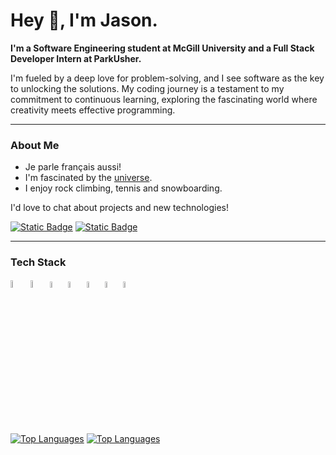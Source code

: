 <h1>Hey 👋, I'm Jason.</h1>

<b>I'm a Software Engineering student at McGill University and a Full Stack Developer Intern at ParkUsher.</b>
<br>
<p>
I'm fueled by a deep love for problem-solving, and I see software as the key to unlocking the solutions. My coding journey is a testament to my commitment to continuous learning, exploring the fascinating world where creativity meets effective programming.
</p>
<hr>
<h3>About Me</h3>
<ul>
  <li>Je parle français aussi!</li>
  <li>I'm fascinated by the <a href = "https://www.youtube.com/watch?v=FJB7gbjiJKw">universe</a>.</li>
  <li>I enjoy rock climbing, tennis and snowboarding.</li>
</ul>
<p>I'd love to chat about projects and new technologies!</p>
<a href = "https://www.linkedin.com/in/jasonrustom/"><img alt="Static Badge" src="https://img.shields.io/badge/LinkedIn-blue?style=flat-square&logo=LinkedIn"></a>
<a href = "mailto:jasonrustom04@gmail.com"><img alt="Static Badge" src="https://img.shields.io/badge/Email-white?style=flat-square&logo=Gmail"></a>
<hr>
<h3>Tech Stack</h3>
<div>
  <img src="https://cdn.jsdelivr.net/gh/devicons/devicon@latest/icons/java/java-original.svg" title="Java" alt="Java" width=5.5%/>
  <img src="https://cdn.jsdelivr.net/gh/devicons/devicon@latest/icons/python/python-original.svg" title="Python" alt="Python" width=5.5%/>
  <img src="https://cdn.jsdelivr.net/gh/devicons/devicon@latest/icons/html5/html5-original.svg" title="HTML" alt="HTML" width=5%/>
  <img src="https://cdn.jsdelivr.net/gh/devicons/devicon@latest/icons/css3/css3-original.svg" title="CSS" alt="CSS" width=5%/>
  <img src="https://cdn.jsdelivr.net/gh/devicons/devicon@latest/icons/javascript/javascript-original.svg" title="Javascript" alt="Javascript" width=5%/>
  <img src="https://cdn.jsdelivr.net/gh/devicons/devicon@latest/icons/typescript/typescript-original.svg" title="Typescript" alt="Typescipt" width=5%/>
  <img src="https://cdn.jsdelivr.net/gh/devicons/devicon@latest/icons/react/react-original.svg" title="React" alt="React" width=5%/>
  <!--<img src="https://cdn.jsdelivr.net/gh/devicons/devicon@latest/icons/cplusplus/cplusplus-original.svg" title="C++" alt="C++" width=5%/>-->
</div>
<br>

[![Top Languages](https://github-readme-stats.vercel.app/api/top-langs/?username=jrustom&theme=vision-friendly-dark)](https://github.com/jrustom/github-readme-stats#gh-dark-mode-only)
[![Top Languages](https://github-readme-stats.vercel.app/api/top-langs/?username=jrustom&theme=swift)](https://github.com/jrustom/github-readme-stats#gh-light-mode-only)




<!--
[![Jason's GitHub stats](https://github-readme-stats.vercel.app/api?username=jrustom&hide=stars,prs,issues&show_icons=true&theme=vision-friendly-dark)](https://github.com/jrustom/github-readme-stats#gh-dark-mode-only)
[![Jason's GitHub stats](https://github-readme-stats.vercel.app/api?username=jrustom&hide=stars,prs,issues&show_icons=true&theme=swift)](https://github.com/jrustom/github-readme-stats#gh-light-mode-only)
-->
